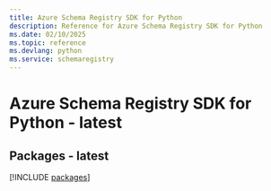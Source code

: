 ```yaml
---
title: Azure Schema Registry SDK for Python
description: Reference for Azure Schema Registry SDK for Python
ms.date: 02/10/2025
ms.topic: reference
ms.devlang: python
ms.service: schemaregistry
---
```

# Azure Schema Registry SDK for Python - latest
## Packages - latest
[!INCLUDE [packages](schema-registry-index.md)]